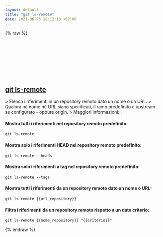 ```yaml
---
layout: default
title: "git ls-remote"
date: 2021-06-25 18:12:13 +02:00
---
```

{% raw %}
<h2 id="git-ls-remote">
  <a href="/it/common/git-ls-remote.html">git ls-remote</a> <a href="#git-ls-remote"><svg class="icon">
    <use href="/assets/images/unicode_sprite.svg#link" />
  </svg></a>
</h2>
> Elenca i riferimenti in un repository remoto dato un nome o un URL.
> Qualora né nome né URL siano specificati, il ramo predefinito è upstream - se configurato - oppure origin.
> Maggiori informazioni: <https://git-scm.com/docs/git-ls-remote>.

#### Mostra tutti i riferimenti nel repository remoto predefinito:
```shell
git ls-remote
```
#### Mostra solo i riferimenti HEAD nel repository remoto predefinito:
```shell
git ls-remote --heads
```
#### Mostra solo i riferimenti a tag nel repository remoto predefinito:
```shell
git ls-remote --tags
```
#### Mostra tutti i riferimenti da un repository remoto dato un nome o URL:
```shell
git ls-remote {{url_repository}}
```
#### Filtra i riferimenti da un repository remoto rispetto a un dato criterio:
```shell
git ls-remote {{nome_repository}} "{{criterio}}"
```
{% endraw %}